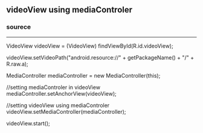 ## videoView using mediaControler

### sourece
____________

VideoView videoView = (VideoView) findViewById(R.id.videoView);

videoView.setVideoPath("android.resource://" + getPackageName() + "/" + R.raw.a);

MediaController mediaController = new MediaController(this);

//setting mediaControler in videoView
mediaController.setAnchorView(videoView);

//setting videoView using mediaControler
videoView.setMediaController(mediaController);

videoView.start();
